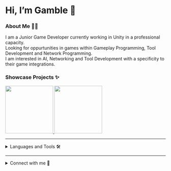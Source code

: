 # Hi, I’m Gamble 👋 

### About Me 🏄‍♂️
I am a Junior Game Developer currently working in Unity in a professional capacity.<br/>
Looking for oppurtunities in games within Gameplay Programming, Tool Development and Network Programming.<br/>
I am interested in AI, Networking and Tool Development with a specificity to their game integrations.

### Showcase Projects ✨

<a href="https://github-readme-stats.vercel.app/api/pin/?username=Joe-Gamble&repo=Ralph&Background-generator&theme=buefy ">
      <img aligh="left" height= "150" src="https://github-readme-stats.vercel.app/api/pin/?username=Joe-Gamble&repo=Ralph&Background-generator&theme=buefy " />
</a>

<a href="https://github-readme-stats.vercel.app/api/pin/?username=Joe-Gamble&repo=GNet&Background-generator&theme=buefy ">
      <img aligh="left" height= "150" src="https://github-readme-stats.vercel.app/api/pin/?username=Joe-Gamble&repo=GNet&Background-generator&theme=buefy " />
</a>

---

<details>
<summary>
Languages and Tools 🛠
</summary>
  <br/>
      
<img alt="C#" src="https://img.shields.io/badge/c%23-%23239120.svg?style=for-the-badge&logo=c-sharp&logoColor=white" />
<img alt="C++" src= "https://img.shields.io/badge/c++-%2300599C.svg?style=for-the-badge&logo=c%2B%2B&logoColor=white" />
<img alt="Lua" src= "https://img.shields.io/badge/lua-%232C2D72.svg?style=for-the-badge&logo=lua&logoColor=white" />
  <br/>
<img alt=".NET" src= "https://img.shields.io/badge/.NET-5C2D91?style=for-the-badge&logo=.net&logoColor=white" />
<img alt="OpenGL" src= "https://img.shields.io/badge/OpenGL-%23FFFFFF.svg?style=for-the-badge&logo=opengl" />
<img alt="MySQL" src= "https://img.shields.io/badge/mysql-%2300f.svg?style=for-the-badge&logo=mysql&logoColor=white" />
  <br/>
<img alt="Unity" src= "https://img.shields.io/badge/unity-%23000000.svg?style=for-the-badge&logo=unity&logoColor=white" />
<img alt="Unreal Engine" src= "https://img.shields.io/badge/unrealengine-%23313131.svg?style=for-the-badge&logo=unrealengine&logoColor=white" />

</details>

---

<details>
<summary> Connect with me 🤝 </summary>  

<br/>

<a href="https://github.com/Joe-Gamble">
  <img align="left" alt="Gambles's Github" width="22px" src="https://upload.wikimedia.org/wikipedia/commons/thumb/a/ae/Github-desktop-logo-symbol.svg/1024px-Github-desktop-logo-symbol.svg.png" />
</a>

<a href="https://instagram.com/joe_gambles/">
  <img align="left" alt="Gambles's Instagram" width="22px" src="https://upload.wikimedia.org/wikipedia/commons/thumb/a/a5/Instagram_icon.png/600px-Instagram_icon.png" />
</a>

<a href="https://twitter.com/GambleDev_">
  <img align="left" alt="Gambles's Twitter" width="22px" src="https://cdn2.iconfinder.com/data/icons/metro-uinvert-dock/256/Twitter_NEW.png" />
</a>

<a href="https://www.linkedin.com/in/joe-g-0a19b482/">
  <img align="left" alt="Gambles's Linkdein" width="22px" src="https://cdn3.iconfinder.com/data/icons/inficons/512/linkedin.png" />
</a>
      
<a href= "https://gambledev.com">
  <img align="left" alt="Gambles's Website" width="22px" src="https://img.icons8.com/material-outlined/27/000000/geography.png" />
</a>

<br/>

</details>
